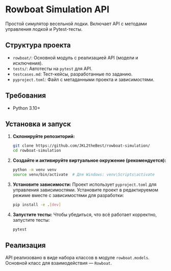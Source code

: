 # Rowboat Simulation API
Простой симулятор весельной лодки. Включает API с методами управления лодкой и Pytest-тесты.

## Структура проекта

- `rowboat/`: Основной модуль с реализацией API (модели и исключения).
- `tests/`: Автотесты на `pytest` для API.
- `testcases.md`: Тест-кейсы, разработанные по заданию.
- `pyproject.toml`: Файл с метаданными проекта и зависимостями.

## Требования

- Python 3.10+

## Установка и запуск

1.  **Склонируйте репозиторий:**
    ```bash
    git clone https://github.com/JKL2theBest/rowboat-simulation/
    cd rowboat-simulation
    ```

2.  **Создайте и активируйте виртуальное окружение (рекомендуется):**
    ```bash
    python -m venv venv
    source venv/bin/activate  # Для Windows: venv\Scripts\activate
    ```

3.  **Установите зависимости:**
    Проект использует `pyproject.toml` для управления зависимостями. Установите проект в редактируемом режиме вместе с зависимостями для разработки:
    ```bash
    pip install -e .[dev]
    ```

4.  **Запустите тесты:**
    Чтобы убедиться, что всё работает корректно, запустите тесты:
    ```bash
    pytest
    ```

## Реализация

API реализовано в виде набора классов в модуле `rowboat.models`. Основной класс для взаимодействия — `Rowboat`.
